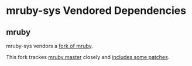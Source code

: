 # mruby-sys Vendored Dependencies

## mruby

mruby-sys vendors a [fork of mruby](https://github.com/artichoke/mruby/tree/artichoke-vendor).

This fork trackes [mruby master](https://github.com/mruby/mruby/tree/master) closely and [includes some patches](https://github.com/artichoke/mruby/compare/master...artichoke:artichoke-vendor?expand=1).

